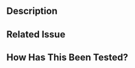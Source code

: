 <!--- Provide a general summary of your changes in the Title above -->

## Description
<!--- Describe your changes in detail -->

## Related Issue
<!--- Reference the fixed issue if applicable, e.g. Fixes #12 -->

## How Has This Been Tested?
<!--- Please describe how you tested your changes and how the test can be reproduced. -->
